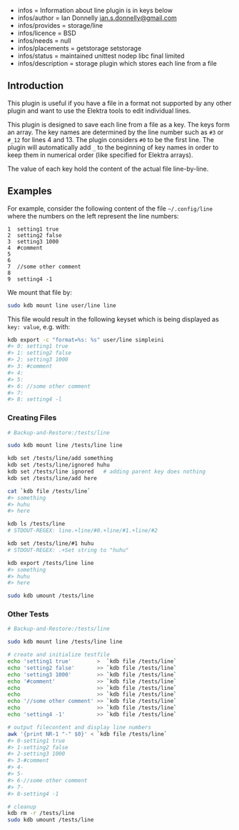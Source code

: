 - infos = Information about line plugin is in keys below
- infos/author = Ian Donnelly <ian.s.donnelly@gmail.com>
- infos/provides = storage/line
- infos/licence = BSD
- infos/needs = null
- infos/placements = getstorage setstorage
- infos/status = maintained unittest nodep libc final limited
- infos/description = storage plugin which stores each line from a file

## Introduction

This plugin is useful if you have a file in a format not supported
by any other plugin and want to use the Elektra tools to edit
individual lines.

This plugin is designed to save each line from a file as a key.
The keys form an array. The key names are determined by the
line number such as `#3` or `#_12` for lines 4 and 13.
The plugin considers `#0` to be the first line.
The plugin will automatically add `_` to the beginning
of key names in order to keep them in numerical order (like specified
for Elektra arrays).

The value of each key hold the content of the actual file line-by-line.

## Examples

For example, consider the following content of the file `~/.config/line` where the
numbers on the left represent the line numbers:

```
1  setting1 true
2  setting2 false
3  setting3 1000
4  #comment
5
6
7  //some other comment
8
9  setting4 -1
```

We mount that file by:

```bash
sudo kdb mount line user/line line
```

This file would result in the following keyset which is being displayed as
`key: value`, e.g. with:

```bash
kdb export -c "format=%s: %s" user/line simpleini
#> 0: setting1 true
#> 1: setting2 false
#> 2: setting3 1000
#> 3: #comment
#> 4:
#> 5:
#> 6: //some other comment
#> 7:
#> 8: setting4 -l
```

### Creating Files

```sh
# Backup-and-Restore:/tests/line

sudo kdb mount line /tests/line line

kdb set /tests/line/add something
kdb set /tests/line/ignored huhu
kdb set /tests/line ignored   # adding parent key does nothing
kdb set /tests/line/add here

cat `kdb file /tests/line`
#> something
#> huhu
#> here

kdb ls /tests/line
# STDOUT-REGEX: line.+line/#0.+line/#1.+line/#2

kdb set /tests/line/#1 huhu
# STDOUT-REGEX: .+Set string to "huhu"

kdb export /tests/line line
#> something
#> huhu
#> here

sudo kdb umount /tests/line
```

### Other Tests

```sh
# Backup-and-Restore:/tests/line

sudo kdb mount line /tests/line line

# create and initialize testfile
echo 'setting1 true'        >  `kdb file /tests/line`
echo 'setting2 false'       >> `kdb file /tests/line`
echo 'setting3 1000'        >> `kdb file /tests/line`
echo '#comment'             >> `kdb file /tests/line`
echo                        >> `kdb file /tests/line`
echo                        >> `kdb file /tests/line`
echo '//some other comment' >> `kdb file /tests/line`
echo                        >> `kdb file /tests/line`
echo 'setting4 -1'          >> `kdb file /tests/line`

# output filecontent and display line numbers
awk '{print NR-1 "-" $0}' < `kdb file /tests/line`
#> 0-setting1 true
#> 1-setting2 false
#> 2-setting3 1000
#> 3-#comment
#> 4-
#> 5-
#> 6-//some other comment
#> 7-
#> 8-setting4 -1

# cleanup
kdb rm -r /tests/line
sudo kdb umount /tests/line
```
